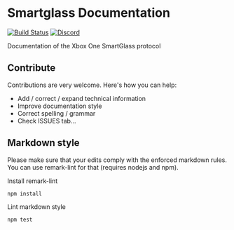 # Smartglass Documentation

[![Build Status](https://travis-ci.org/OpenXbox/smartglass-documentation.svg?branch=master)](https://travis-ci.org/OpenXbox/smartglass-documentation)
[![Discord](https://img.shields.io/badge/discord-OpenXbox-blue.svg)](https://discord.gg/E8kkJhQ)

Documentation of the Xbox One SmartGlass protocol

## Contribute

Contributions are very welcome. Here's how you can help:

- Add / correct / expand technical information
- Improve documentation style
- Correct spelling / grammar
- Check ISSUES tab...

## Markdown style

Please make sure that your edits comply with the enforced markdown rules.
You can use remark-lint for that (requires nodejs and npm).


Install remark-lint
```
npm install
```

Lint markdown style
```
npm test
```
